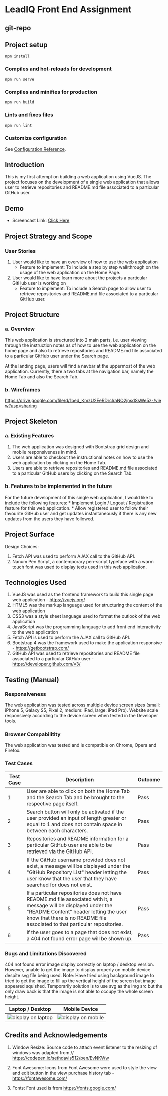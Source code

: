 # LeadIQ Front End Assignment

## git-repo

## Project setup
```
npm install
```

### Compiles and hot-reloads for development
```
npm run serve
```

### Compiles and minifies for production
```
npm run build
```

### Lints and fixes files
```
npm run lint
```
### Customize configuration
See [Configuration Reference](https://cli.vuejs.org/config/).

## Introduction
This is my first attempt on building a web application using VueJS. The project focuses on the development of a single web application that allows user to retrieve repositories and README.md file associated to a particular GitHub user.

## Demo
* Screencast Link: [Click Here](https://youtu.be/HRuZB9GwAno)

## Project Strategy and Scope
### User Stories
1. User would like to have an overview of how to use the web application
   -   Feature to implement: To include a step by step walkthrough on the 
       usage of the web application on the Home Page.
2. User would like to have learn more about the projects a particular GitHub user is working on
   -   Feature to implement: To include a Search page to allow user to retrieve repositories and README.md file associated to a particular GitHub user.

## Project Structure
### a. Overview
This web application is structured into 2 main parts, i.e. user viewing through the instruction notes as of how to use the web application on the home page and also to retrieve repositories and README.md file associated to a particular GitHub user under the Search page.

At the landing page, users will find a navbar at the uppermost of the web application. Currently, there a two tabs at the navigation bar, namely the Home Tab and also the Search Tab.

### b. Wireframes
https://drive.google.com/file/d/1bed_KmzU2EeRDrclraNO2jnsdSsWe5z-/view?usp=sharing

## Project Skeleton
### a. Existing Features
1. The web application was designed with Bootstrap grid design and mobile responsiveness in mind.
2. Users are able to checkout the instructional notes on how to use the web application by clicking on the Home Tab.
3. Users are able to retrieve repositories and README.md file associated to a particular GitHub users by clicking on the Search Tab.

### b. Features to be implemented in the future
For the future development of this single web application, I would like to include the following features:
    * Implement Login / Logout / Registration feature for this web application.
    * Allow registered user to follow their favourite GitHub user and get updates instantaneously if there is any new updates from the users they have followed.

## Project Surface
Design Choices:
1. Fetch API was used to perform AJAX call to the GitHub API.
2. Nanum Pen Script, a contemporary pen-script typeface with a warm touch font was used to display texts used in this web application.

## Technologies Used
1. VueJS was used as the frontend framework to build this single page web application - https://vuejs.org/
2. HTML5 was the markup language used for structuring the content of the web application
3. CSS3 was a style sheet language used to format the outlook of the web application
4. JavaScript was the programming language to add front end interactivity to the web application
5. Fetch API is used to perform the AJAX call to GitHub API.
6. Bootstrap 4 was the framework used to make the application responsive - https://getbootstrap.com/  
7. GitHub API was used to retrieve repositories and README file associated to a particular GitHub user - https://developer.github.com/v3/

## Testing (Manual)
### Responsiveness
The web application was tested across multiple device screen sizes (small: iPhone 5, Galaxy S5, Pixel 2, medium: iPad, large: iPad Pro). Website scale responsively according to the device screen when tested in the Developer tools.

### Browser Compabilitity
The web application was tested and is compatible on Chrome, Opera and Firefox.

### Test Cases
| Test Case     | Description                   | Outcome  |
| ------------- |-----------------------------  | -------- |
|1              | User are able to click on both the Home Tab and the Search Tab and be brought to the respective page itself. | Pass     |
|2              | Search button will only be activated if the user provided an input of length greater or equal to 1 and does not contain space in between each characters. | Pass     |
|3              | Repositories and README information for a particular GitHub user are able to be retrieved via the GitHub API. | Pass     |
|4              | If the GitHub username provided does not exist, a message will be displayed under the "GitHub Repository List" header letting the user know that the user that they have searched for does not exist. | Pass     |
|5              | If a particular repositories does not have README.md file associated with it, a message will be displayed under the "README Content" header letting the user know that there is no README file associated to that particular repositories. | Pass     |
|6              | If the user goes to a page that does not exist, a 404 not found error page will be shown up. | Pass     |

### Bugs and Limitations Discovered
404 not found error image display correctly on laptop / desktop version. However, unable to get the image to display properly on mobile device despite svg file being used.
Note: Have tried using background image to tried to get the image to fill up the vertical height of the screen but image appeared squished. Temporarily solution is to use svg as the img src but the only draw back is that the image is not able to occupy the whole screen height.

Laptop / Desktop                                        |  Mobile Device
:------------------------------------------------------:|:-----------------------------------------------------:
![display on laptop](https://imgur.com/m3xYdJT)   | ![display on mobile](https://imgur.com/OZ1IiuX)

## Credits and Acknowledgements
1. Window Resize:
   Source code to attach event listener to the resizing of windows was adapted from // https://codepen.io/sethdavis512/pen/EvNKWw

2. Font Awesome:
   Icons from Font Awesome were used to style the view and edit button in the view purchase history tab - https://fontawesome.com/

3. Fonts: 
   Font used is from https://fonts.google.com/
